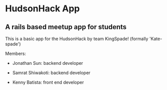 # HudsonHack App
## A rails based meetup app for students

This is a basic app for the HudsonHack by team KingSpade! (formally 'Kate-spade')

Members:
 - Jonathan Sun: backend developer

 - Samrat Shiwakoti: backend developer
 
 - Kenny Batista: front end developer





